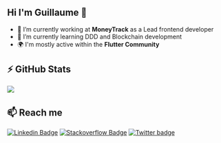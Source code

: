## Hi I'm Guillaume 👋

- 🔭 I’m currently working at **MoneyTrack** as a Lead frontend developer
- 🌱 I’m currently learning DDD and Blockchain development
- 🌍 I'm mostly active within the **Flutter Community**&nbsp;

## ⚡ GitHub Stats
<img src="https://github-readme-stats.vercel.app/api?username=glavigno&show_icons=true&count_private=true" />&nbsp;

## 📫 Reach me
[![Linkedin Badge](https://img.shields.io/badge/LinkedIn-0077B5?style=for-the-badge&logo=linkedin&logoColor=white)](https://www.linkedin.com/in/guillaumelavignotte)
[![Stackoverflow Badge](https://img.shields.io/badge/Stack_Overflow-FE7A16?style=for-the-badge&logo=stack-overflow&logoColor=white)](https://stackoverflow.com/users/12107390/glavigno)
[![Twitter badge](https://img.shields.io/badge/Twitter-1DA1F2?style=for-the-badge&logo=twitter&logoColor=white)](https://twitter.com/glavignotte94)
